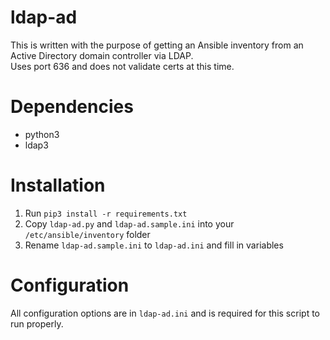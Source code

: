 ldap-ad
==========

This is written with the purpose of getting an Ansible inventory from an Active Directory domain controller via LDAP.<br>
Uses port 636 and does not validate certs at this time.

Dependencies
==========
* python3
* ldap3

Installation
==========
1. Run `pip3 install -r requirements.txt`
2. Copy `ldap-ad.py` and `ldap-ad.sample.ini` into your `/etc/ansible/inventory` folder
3. Rename `ldap-ad.sample.ini` to `ldap-ad.ini` and fill in variables


Configuration
==========
All configuration options are in `ldap-ad.ini` and is required for this script to run properly.
